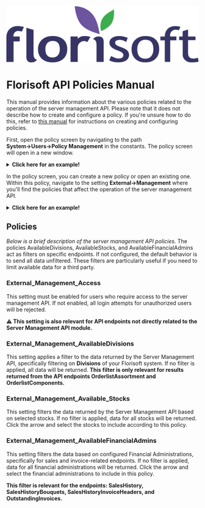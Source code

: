 <img src="../../fslogo.png">

# Florisoft API Policies Manual

This manual provides information about the various policies related to the operation of the server management API. Please note that it does not describe how to create and configure a policy. If you're unsure how to do this, refer to [this manual](https://github.com/florisoft/User.Manuals/blob/main/BASIS/Policy%20Management/Handleiding%20Policy%20Management%20NL.md) for instructions on creating and configuring policies.

First, open the policy screen by navigating to the path **System→Users→Policy Management** in the constants. The policy screen will open in a new window.

<details><summary><b>Click here for an example!</b></summary><img src="media EN/Policies/1.png"></details>

In the policy screen, you can create a new policy or open an existing one. Within this policy, navigate to the setting **External→Management** where you'll find the policies that affect the operation of the server management API.

<details><summary><b>Click here for an example!</b></summary><img src="media EN/Policies/2.png"></details>

## Policies

*Below is a brief description of the server management API policies.*
The policies AvailableDivisions, AvailableStocks, and AvailableFinancialAdmins act as filters on specific endpoints. If not configured, the default behavior is to send all data unfiltered. These filters are particularly useful if you need to limit available data for a third party.

### External_Management_Access

This setting must be enabled for users who require access to the server management API. If not enabled, all login attempts for unauthorized users will be rejected.

**:warning: This setting is also relevant for API endpoints not directly related to the Server Management API module.**

### External_Management_AvailableDivisions

This setting applies a filter to the data returned by the Server Management API, specifically filtering on **Divisions** of your Florisoft system. If no filter is applied, all data will be returned.
**This filter is only relevant for results returned from the API endpoints OrderlistAssortment and OrderlistComponents.**

### External_Management_Available_Stocks

This setting filters the data returned by the Server Management API based on selected stocks. If no filter is applied, data for all stocks will be returned. Click the arrow and select the stocks to include according to this policy.

### External_Management_AvailableFinancialAdmins

This setting filters the data based on configured Financial Administrations, specifically for sales and invoice-related endpoints. If no filter is applied, data for all financial administrations will be returned. Click the arrow and select the financial administrations to include in this policy.

**This filter is relevant for the endpoints: SalesHistory, SalesHistoryBouquets, SalesHistoryInvoiceHeaders, and OutstandingInvoices.**

